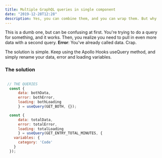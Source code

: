 ```yaml
---
title: Multiple GraphQL queries in single component
date: "2019-12-28T12:28"
description: Yes, you can combine them, and you can wrap them. But why not take advantage of Hooks, and rename them?
---
```


This is a dumb one, but can be confusing at first. You're trying to do a query for something, and it works. Then, you realize you need to pull in even more data with a second query. **Error**: You've already called data. Crap.

The solution is simple. Keep using the Apollo Hooks useQuery method, and simply rename your data, error and loading variables.

### The solution

```javascript

 // THE QUERIES
  const {
      data: bothData,
      error: bothError,
      loading: bothLoading
      } = useQuery(GET_BOTH, {});

  const {
      data: totalData,
      error: totalError,
      loading: totalLoading
      } = useQuery(GET_ENTRY_TOTAL_MINUTES, {
    variables: {
      category: 'Code'
    }
  });
```
